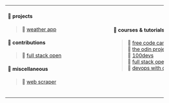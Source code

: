 <table>
  <tr>
    <td>
      <h4>📁 projects</h4>
      <blockquote>
        💠 <a href="https://github.com/nikogenix/weather_app">weather app</a>
      </blockquote>
      <h4>📁 contributions</h4>
      <blockquote>
        💠 <a href="https://github.com/fullstack-hy2020/fullstack-hy2020.github.io/pulls?q=is%3Apr+author%3Anikogenix+">full stack open</a>
      </blockquote>
      <h4>📁 miscellaneous</h4>
      <blockquote>
        💠 <a href="https://github.com/nikogenix/basic_web_scraper">web scraper</a>
      </blockquote>
                          
    </td>
    <td>
      <h4>📁 courses & tutorials</h4>
      <blockquote>
        💠 <a href="https://github.com/stars/nikogenix/lists/freecodecamp">free code camp</a>
        <br>
        💠 <a href="https://github.com/stars/nikogenix/lists/the-odin-project">the odin project</a>
        <br>
        💠 <a href="https://github.com/stars/nikogenix/lists/100devs">100devs</a>
        <br>
        💠 <a href="https://github.com/stars/nikogenix/lists/full-stack-open">full stack open</a>
        <br>
        💠 <a href="https://github.com/stars/nikogenix/lists/docker-kubernetes">devops with docker & kubernetes</a>
      </blockquote> 
                          
    </td>
  </tr>
</table>
